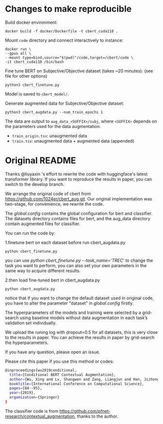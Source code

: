 # Changes to make reproducible

Build docker environment:
```
docker build -f docker/Dockerfile -t cbert_cuda110 .
```

Mount `code` directory and connect interactively to instance:
```
docker run \
--gpus all \
--mount type=bind,source="$(pwd)"/code,target=/cbert/code \
-it cbert_cuda110 /bin/bash
```

Fine tune BERT on Subjective/Objective dataset (takes ~20 minutes):
(see file for other options)
```
python3 cbert_finetune.py
```
Model is saved to `cbert_model/`.

Generate augmented data for Subjective/Objective dataset:
```
python3 cbert_augdata.py --num_train_epochs 1
```
The data are output to `aug_data_<SUFFIX>/subj`, where `<SUFFIX>` depends on the
parameters used for the data augmentation.
- `train_origin.tsv`: unaugmented data
- `train.tsv`: unaugmented data + augmented data (appended)

# Original README

Thanks @liuyaxin 's effort to rewrite the code with huggingface's latest transformer library.
If you want to reproduce the results in paper, you can switch to the develop branch.


We arrange the original code of cbert from https://github.com/1024er/cbert_aug.git. 
Our original implementation was two-stage, for convenience, we rewrite the code. 

The *global.config* contains the global configuration for bert and classifier.
The datasets directory contains files for bert, and the aug_data directory contain augmented files for classifier.

You can run the code by: 

1.finetune bert on each dataset before run cbert_augdata.py

  ```python cbert_finetune.py```
  
  you can use *python cbert_finetune.py --task_name='TREC'* to change the task you want to perform, you can also set your own parameters in the same way to acquire different results.
  
2.then load fine-tuned bert in cbert_augdata.py

  ```python cbert_augdata.py```
  
  notice that if you want to change the default dataset used in original code, you have to alter the parameter "dataset" in *global.config* firstly.

The hyperparameters of the models and training were selected by a grid-search using baseline models without data augmentation in each task’s validation set individually.

We upload the runing log with dropout=0.5 for all datasets, this is very close to the results in paper. You can achieve the results in paper by grid-search the hyperparameters.

If you have any question, please open an issue.

Please cite this paper if you use this method or codes:
```sh
@inproceedings{wu2019conditional,
  title={Conditional BERT Contextual Augmentation},
  author={Wu, Xing and Lv, Shangwen and Zang, Liangjun and Han, Jizhong and Hu, Songlin},
  booktitle={International Conference on Computational Science},
  pages={84--95},
  year={2019},
  organization={Springer}
}
```


The classifier code is from <https://github.com/pfnet-research/contextual_augmentation>, thanks to the author.
